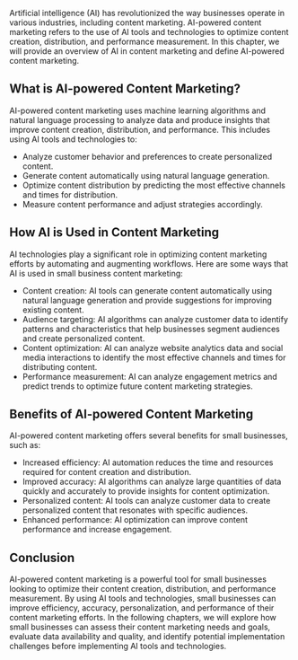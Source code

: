 

Artificial intelligence (AI) has revolutionized the way businesses operate in various industries, including content marketing. AI-powered content marketing refers to the use of AI tools and technologies to optimize content creation, distribution, and performance measurement. In this chapter, we will provide an overview of AI in content marketing and define AI-powered content marketing.

What is AI-powered Content Marketing?
-------------------------------------

AI-powered content marketing uses machine learning algorithms and natural language processing to analyze data and produce insights that improve content creation, distribution, and performance. This includes using AI tools and technologies to:

* Analyze customer behavior and preferences to create personalized content.
* Generate content automatically using natural language generation.
* Optimize content distribution by predicting the most effective channels and times for distribution.
* Measure content performance and adjust strategies accordingly.

How AI is Used in Content Marketing
-----------------------------------

AI technologies play a significant role in optimizing content marketing efforts by automating and augmenting workflows. Here are some ways that AI is used in small business content marketing:

* Content creation: AI tools can generate content automatically using natural language generation and provide suggestions for improving existing content.
* Audience targeting: AI algorithms can analyze customer data to identify patterns and characteristics that help businesses segment audiences and create personalized content.
* Content optimization: AI can analyze website analytics data and social media interactions to identify the most effective channels and times for distributing content.
* Performance measurement: AI can analyze engagement metrics and predict trends to optimize future content marketing strategies.

Benefits of AI-powered Content Marketing
----------------------------------------

AI-powered content marketing offers several benefits for small businesses, such as:

* Increased efficiency: AI automation reduces the time and resources required for content creation and distribution.
* Improved accuracy: AI algorithms can analyze large quantities of data quickly and accurately to provide insights for content optimization.
* Personalized content: AI tools can analyze customer data to create personalized content that resonates with specific audiences.
* Enhanced performance: AI optimization can improve content performance and increase engagement.

Conclusion
----------

AI-powered content marketing is a powerful tool for small businesses looking to optimize their content creation, distribution, and performance measurement. By using AI tools and technologies, small businesses can improve efficiency, accuracy, personalization, and performance of their content marketing efforts. In the following chapters, we will explore how small businesses can assess their content marketing needs and goals, evaluate data availability and quality, and identify potential implementation challenges before implementing AI tools and technologies.
